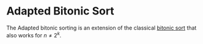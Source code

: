 # Adapted Bitonic Sort


The Adapted bitonic sorting is an extension of the classical [bitonic sort](../bitonic_sort/README.md) that also works for $n \neq 2^k$.